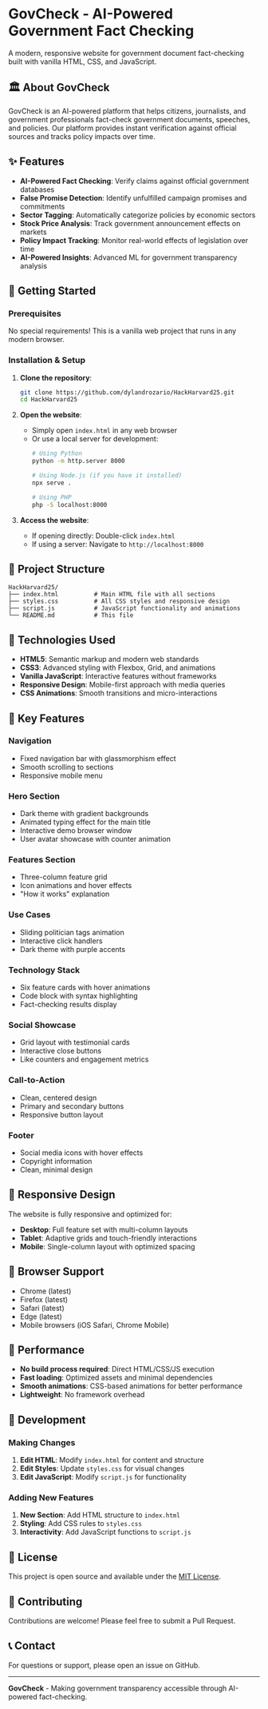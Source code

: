# GovCheck - AI-Powered Government Fact Checking

A modern, responsive website for government document fact-checking built with vanilla HTML, CSS, and JavaScript.

## 🏛️ About GovCheck

GovCheck is an AI-powered platform that helps citizens, journalists, and government professionals fact-check government documents, speeches, and policies. Our platform provides instant verification against official sources and tracks policy impacts over time.

## ✨ Features

- **AI-Powered Fact Checking**: Verify claims against official government databases
- **False Promise Detection**: Identify unfulfilled campaign promises and commitments
- **Sector Tagging**: Automatically categorize policies by economic sectors
- **Stock Price Analysis**: Track government announcement effects on markets
- **Policy Impact Tracking**: Monitor real-world effects of legislation over time
- **AI-Powered Insights**: Advanced ML for government transparency analysis

## 🚀 Getting Started

### Prerequisites

No special requirements! This is a vanilla web project that runs in any modern browser.

### Installation & Setup

1. **Clone the repository**:
   ```bash
   git clone https://github.com/dylandrozario/HackHarvard25.git
   cd HackHarvard25
   ```

2. **Open the website**:
   - Simply open `index.html` in any web browser
   - Or use a local server for development:
     ```bash
     # Using Python
     python -m http.server 8000
     
     # Using Node.js (if you have it installed)
     npx serve .
     
     # Using PHP
     php -S localhost:8000
     ```

3. **Access the website**:
   - If opening directly: Double-click `index.html`
   - If using a server: Navigate to `http://localhost:8000`

## 📁 Project Structure

```
HackHarvard25/
├── index.html          # Main HTML file with all sections
├── styles.css          # All CSS styles and responsive design
├── script.js           # JavaScript functionality and animations
└── README.md           # This file
```

## 🎨 Technologies Used

- **HTML5**: Semantic markup and modern web standards
- **CSS3**: Advanced styling with Flexbox, Grid, and animations
- **Vanilla JavaScript**: Interactive features without frameworks
- **Responsive Design**: Mobile-first approach with media queries
- **CSS Animations**: Smooth transitions and micro-interactions

## 🌟 Key Features

### Navigation
- Fixed navigation bar with glassmorphism effect
- Smooth scrolling to sections
- Responsive mobile menu

### Hero Section
- Dark theme with gradient backgrounds
- Animated typing effect for the main title
- Interactive demo browser window
- User avatar showcase with counter animation

### Features Section
- Three-column feature grid
- Icon animations and hover effects
- "How it works" explanation

### Use Cases
- Sliding politician tags animation
- Interactive click handlers
- Dark theme with purple accents

### Technology Stack
- Six feature cards with hover animations
- Code block with syntax highlighting
- Fact-checking results display

### Social Showcase
- Grid layout with testimonial cards
- Interactive close buttons
- Like counters and engagement metrics

### Call-to-Action
- Clean, centered design
- Primary and secondary buttons
- Responsive button layout

### Footer
- Social media icons with hover effects
- Copyright information
- Clean, minimal design

## 📱 Responsive Design

The website is fully responsive and optimized for:
- **Desktop**: Full feature set with multi-column layouts
- **Tablet**: Adaptive grids and touch-friendly interactions
- **Mobile**: Single-column layout with optimized spacing

## 🎯 Browser Support

- Chrome (latest)
- Firefox (latest)
- Safari (latest)
- Edge (latest)
- Mobile browsers (iOS Safari, Chrome Mobile)

## 🚀 Performance

- **No build process required**: Direct HTML/CSS/JS execution
- **Fast loading**: Optimized assets and minimal dependencies
- **Smooth animations**: CSS-based animations for better performance
- **Lightweight**: No framework overhead

## 🔧 Development

### Making Changes

1. **Edit HTML**: Modify `index.html` for content and structure
2. **Edit Styles**: Update `styles.css` for visual changes
3. **Edit JavaScript**: Modify `script.js` for functionality

### Adding New Features

1. **New Section**: Add HTML structure to `index.html`
2. **Styling**: Add CSS rules to `styles.css`
3. **Interactivity**: Add JavaScript functions to `script.js`

## 📄 License

This project is open source and available under the [MIT License](LICENSE).

## 🤝 Contributing

Contributions are welcome! Please feel free to submit a Pull Request.

## 📞 Contact

For questions or support, please open an issue on GitHub.

---

**GovCheck** - Making government transparency accessible through AI-powered fact-checking.